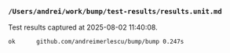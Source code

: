 ### `/Users/andrei/work/bump/test-results/results.unit.md` 

 Test results captured at 2025-08-02 11:40:08. 

```log
ok  	github.com/andreimerlescu/bump/bump	0.247s
```

